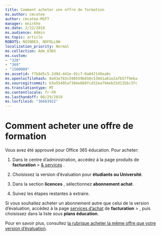```yaml
---
title: Comment acheter une offre de formation
ms.author: cmcatee
author: cmcatee-MSFT
manager: mnirkhe
ms.date: 2/22/2018
ms.audience: Admin
ms.topic: article
ROBOTS: NOINDEX, NOFOLLOW
localization_priority: Normal
ms.collection: Adm_O365
ms.custom:
- "328"
- "369"
- "1500009"
ms.assetid: f7b8d5c5-2d9d-441e-91c7-0a042149ea0c
ms.openlocfilehash: 8a93e783c590559b850c53841a61e2afb57f9eba
ms.sourcegitcommit: b3e55405af384e868fcd32ea794eb15d1356c3fc
ms.translationtype: MT
ms.contentlocale: fr-FR
ms.lasthandoff: 08/29/2019
ms.locfileid: "36663922"
---
```

# <a name="how-to-purchase-education-offer"></a>Comment acheter une offre de formation

Vous avez été approuvé pour Office 365 éducation. Pour acheter:
  
1. Dans le centre d’administration, accédez à la page produits de **facturation** \> [& services](https://go.microsoft.com/fwlink/p/?linkid=842054) .

2. Choisissez la version d’évaluation pour **étudiants ou Université**.

3. Dans la section **licences** , sélectionnez **abonnement achat**.

4. Suivez les étapes restantes à extraire.

Si vous souhaitez acheter un abonnement autre que celui de la version d’évaluation, accédez à la page [services d’achat](https://go.microsoft.com/fwlink/p/?linkid=868433) de **facturation** \> , puis choisissez dans la liste sous **plans éducation**.

Pour en savoir plus, consultez [la rubrique acheter la même offre que votre version d’évaluation](https://docs.microsoft.com/en-us/office365/admin/subscriptions-and-billing/buy-a-subscription-from-your-free-trial#buy-the-same-plan-as-your-trial).